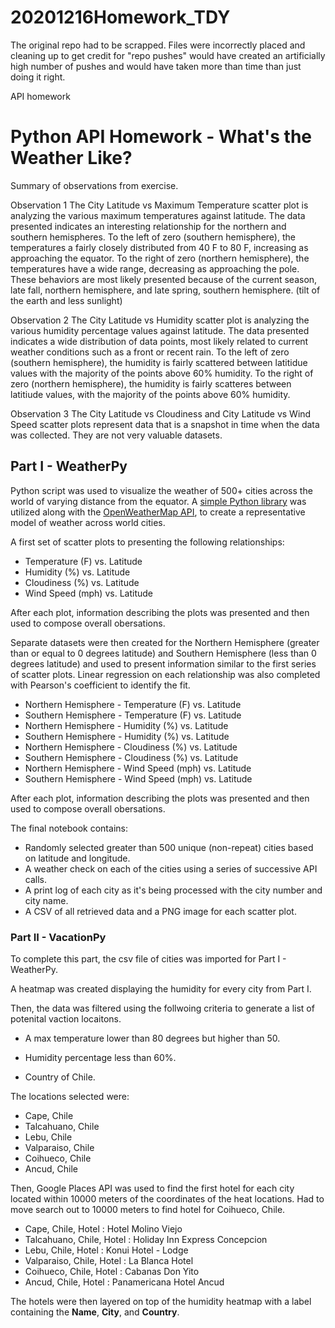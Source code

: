 # 20201216Homework_TDY
The original repo had to be scrapped.  Files were incorrectly
placed and cleaning up to get credit for "repo pushes" would 
have created an artificially high number of pushes and would 
have taken more than time than just doing it right.

API homework
# Python API Homework - What's the Weather Like?

Summary of observations from exercise.

Observation 1
The City Latitude vs Maximum Temperature scatter plot is analyzing the various maximum temperatures against latitude.
The data presented indicates an interesting relationship for the northern and southern hemispheres.
To the left of zero (southern hemisphere), the temperatures a fairly closely distributed from 40 F to 80 F,
increasing as approaching the equator.
To the right of zero (northern hemisphere), the temperatures have a wide range, decreasing as approaching the pole.
These behaviors are most likely presented because of the current season,
late fall, northern hemisphere, and late spring, southern hemisphere. (tilt of the earth and less sunlight)

Observation 2
The City Latitude vs Humidity scatter plot is analyzing the various humidity percentage values against latitude.
The data presented indicates a wide distribution of data points, most likely related to current weather conditions
such as a front or recent rain.
To the left of zero (southern hemisphere), the humidity is fairly scattered between latitidue values
with the majority of the points above 60% humidity.
To the right of zero (northern hemisphere), the humidity is fairly scatteres between latitiude values,
with the majority of the points above 60% humidity.  

Observation 3
The City Latitude vs Cloudiness and City Latitude vs Wind Speed scatter plots
represent data that is a snapshot in time when the data was collected. 
They are not very valuable datasets.

## Part I - WeatherPy

Python script was used to visualize the weather of 500+ cities across the world of varying distance from the equator. A  [simple Python library](https://pypi.python.org/pypi/citipy) was utilized along with the [OpenWeatherMap API](https://openweathermap.org/api), to create a representative model of weather across world cities.

A first set of scatter plots to presenting the following relationships:

* Temperature (F) vs. Latitude
* Humidity (%) vs. Latitude
* Cloudiness (%) vs. Latitude
* Wind Speed (mph) vs. Latitude

After each plot, information describing the plots was presented and then used to compose overall obersations.

Separate datasets were then created for the Northern Hemisphere (greater than or equal to 0 degrees latitude) and Southern Hemisphere (less than 0 degrees latitude) and used to present information similar to the first series of scatter plots.  Linear regression on each relationship was also completed with Pearson's coefficient to identify the fit. 

* Northern Hemisphere - Temperature (F) vs. Latitude
* Southern Hemisphere - Temperature (F) vs. Latitude
* Northern Hemisphere - Humidity (%) vs. Latitude
* Southern Hemisphere - Humidity (%) vs. Latitude
* Northern Hemisphere - Cloudiness (%) vs. Latitude
* Southern Hemisphere - Cloudiness (%) vs. Latitude
* Northern Hemisphere - Wind Speed (mph) vs. Latitude
* Southern Hemisphere - Wind Speed (mph) vs. Latitude

After each plot, information describing the plots was presented and then used to compose overall obersations.

The final notebook contains:

* Randomly selected greater than 500 unique (non-repeat) cities based on latitude and longitude.
* A weather check on each of the cities using a series of successive API calls.
* A print log of each city as it's being processed with the city number and city name.
* A CSV of all retrieved data and a PNG image for each scatter plot.

### Part II - VacationPy

To complete this part, the csv file of cities was imported for Part I - WeatherPy.

A heatmap was created displaying the humidity for every city from Part I.

Then, the data was filtered using the follwoing criteria to generate a list of potenital vaction locaitons.

  * A max temperature lower than 80 degrees but higher than 50.

  * Humidity percentage less than 60%.

  * Country of Chile.
  
  The locations selected were:
  
  * Cape, Chile
  * Talcahuano, Chile
  * Lebu, Chile
  * Valparaiso, Chile
  * Coihueco, Chile
  * Ancud, Chile
  
 Then, Google Places API was used to find the first hotel for each city located within 10000 meters of the coordinates of the heat locations.
 Had to move search out to 10000 meters to find hotel for Coihueco, Chile.
 
  * Cape, Chile, Hotel : Hotel Molino Viejo
  * Talcahuano, Chile, Hotel : Holiday Inn Express Concepcion
  * Lebu, Chile, Hotel : Konui Hotel - Lodge
  * Valparaiso, Chile, Hotel : La Blanca Hotel
  * Coihueco, Chile, Hotel : Cabanas Don Yito
  * Ancud, Chile, Hotel : Panamericana Hotel Ancud

The hotels were then layered on top of the humidity heatmap with a label containing the **Name**, **City**, and **Country**.

